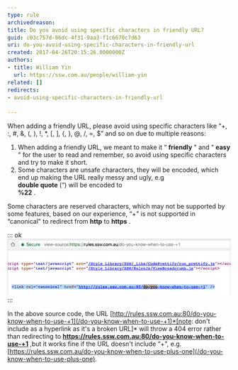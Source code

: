 ```yaml
---
type: rule
archivedreason: 
title: Do you avoid using specific characters in friendly URL?
guid: c03c757d-86dc-4f31-9aa3-f1c6670c7d63
uri: do-you-avoid-using-specific-characters-in-friendly-url
created: 2017-04-26T20:15:26.0000000Z
authors:
- title: William Yin
  url: https://ssw.com.au/people/william-yin
related: []
redirects:
- avoid-using-specific-characters-in-friendly-url

---
```


When adding a friendly URL, please avoid using specific characters like “+, :, #, &, (, ), !, \*, [, ], {, }, @, /, =, $” and so on due to multiple reasons:

<!--endintro-->

1. When adding a friendly URL, we meant to make it “ **friendly** " and “ **easy** " for the user to read and remember, so avoid using specific characters and try to make it short.
2. Some characters are unsafe characters, they will be encoded, which end up making the URL really messy and ugly, e.g <br>       **double quote** (“) will be encoded to <br>       **%22** .


Some characters are reserved characters, which may not be supported by some features, based on our experience, “+" is not supported in “canonical" to redirect from      **http**  to      **https** .

::: ok  
![](sharepoint-characters-not-allowed.jpg)  
:::  

In the above source code, the URL     [http://rules.ssw.com.au:80/do-you-know-when-to-use-+1](/do-you-know-when-to-use-+1)*[note: don't include as a hyperlink as it's a broken URL]* will throw a 404 error rather than redirecting to      **https://rules.ssw.com.au:80/do-you-know-when-to-use-+1** ,but it works fine if the URL doesn't include “+", e.g.     [https://rules.ssw.com.au/do-you-know-when-to-use-plus-one](/do-you-know-when-to-use-plus-one).
